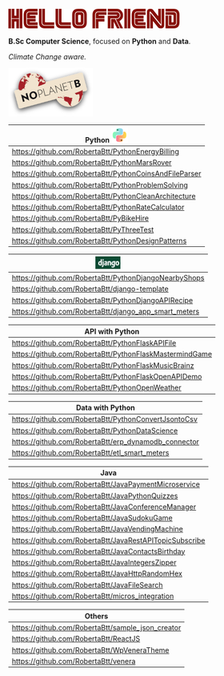 
![HelloFriendMrRobot](MrRobot.png)



**B.Sc Computer Science**, focused on **Python** and **Data**.
 

_Climate Change aware._

![Logo_No_planetB](Logo_No_planet.png)

Python ![](Python.png)|
------------- |
https://github.com/RobertaBtt/PythonEnergyBilling |
https://github.com/RobertaBtt/PythonMarsRover |
https://github.com/RobertaBtt/PythonCoinsAndFileParser |
https://github.com/RobertaBtt/PythonProblemSolving |
https://github.com/RobertaBtt/PythonCleanArchitecture |
https://github.com/RobertaBtt/PythonRateCalculator |
https://github.com/RobertaBtt/PyBikeHire |
https://github.com/RobertaBtt/PyThreeTest |
https://github.com/RobertaBtt/PythonDesignPatterns |

<img src="https://raw.githubusercontent.com/RobertaBtt/RobertaBtt/main/django.jpg" width="50" height="25" /> |
------------- |
https://github.com/RobertaBtt/PythonDjangoNearbyShops |
https://github.com/RobertaBtt/django-template |
https://github.com/RobertaBtt/PythonDjangoAPIRecipe |
https://github.com/RobertaBtt/django_app_smart_meters |


API with Python |
------------- |
https://github.com/RobertaBtt/PythonFlaskAPIFile |
https://github.com/RobertaBtt/PythonFlaskMastermindGame |
https://github.com/RobertaBtt/PythonFlaskMusicBrainz |
https://github.com/RobertaBtt/PythonFlaskOpenAPIDemo |
https://github.com/RobertaBtt/PythonOpenWeather |

Data with Python |
------------- |
https://github.com/RobertaBtt/PythonConvertJsontoCsv |
https://github.com/RobertaBtt/PythonDataScience |
https://github.com/RobertaBtt/erp_dynamodb_connector |
https://github.com/RobertaBtt/etl_smart_meters |


Java |
------------- |
https://github.com/RobertaBtt/JavaPaymentMicroservice |
https://github.com/RobertaBtt/JavaPythonQuizzes |
https://github.com/RobertaBtt/JavaConferenceManager |
https://github.com/RobertaBtt/JavaSudokuGame |
https://github.com/RobertaBtt/JavaVendingMachine |
https://github.com/RobertaBtt/JavaRestAPITopicSubscribe |
https://github.com/RobertaBtt/JavaContactsBirthday |
https://github.com/RobertaBtt/JavaIntegersZipper |
https://github.com/RobertaBtt/JavaHttpRandomHex |
https://github.com/RobertaBtt/JavaFileSearch |
https://github.com/RobertaBtt/micros_integration |



Others |
------------- |
https://github.com/RobertaBtt/sample_json_creator |
https://github.com/RobertaBtt/ReactJS |
https://github.com/RobertaBtt/WpVeneraTheme |
https://github.com/RobertaBtt/venera |

